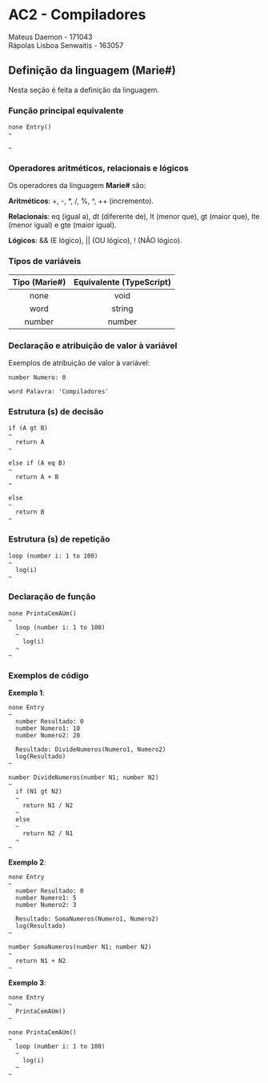 # AC2 - Compiladores
Mateus Daemon - 171043
<br />
Rápolas Lisboa Senwaitis - 163057

## Definição da linguagem (Marie#)
Nesta seção é feita a definição da linguagem.

### Função principal equivalente

```
none Entry()
~

~
```

### Operadores aritméticos, relacionais e lógicos

Os operadores da linguagem **Marie#** são:

**Aritméticos**: +, -, *, /, %, ^, ++ (incremento).

**Relacionais**: eq (igual a), dt (diferente de), lt (menor que), gt (maior que), lte (menor igual) e gte (maior igual).

**Lógicos**: && (E lógico), || (OU lógico), ! (NÃO lógico).


### Tipos de variáveis

| Tipo (Marie#)  | Equivalente (TypeScript) |
| :-------------: |:-------------:|
| none     | void     |
| word    | string     |
| number      | number     |

### Declaração e atribuição de valor à variável

Exemplos de atribuição de valor à variável:

```
number Numero: 0
```

```
word Palavra: 'Compiladores'
```

### Estrutura (s) de decisão

```
if (A gt B)
~
  return A
~
```

```
else if (A eq B)
~
  return A + B
~
```

```
else
~
  return B
~
```

### Estrutura (s) de repetição

```
loop (number i: 1 to 100)
~
  log(i)
~
```

### Declaração de função

```
none PrintaCemAUm()
~
  loop (number i: 1 to 100)
  ~
    log(i)
  ~
~
```

###  Exemplos de código

**Exemplo 1**:

```
none Entry
~
  number Resultado: 0
  number Numero1: 10
  number Numero2: 20
  
  Resultado: DivideNumeros(Numero1, Numero2)
  log(Resultado)
~

number DivideNumeros(number N1; number N2)
~
  if (N1 gt N2)
  ~
    return N1 / N2
  ~
  else
  ~
    return N2 / N1
  ~
~
```

**Exemplo 2**:

```
none Entry
~
  number Resultado: 0
  number Numero1: 5
  number Numero2: 3
  
  Resultado: SomaNumeros(Numero1, Numero2)
  log(Resultado)
~

number SomaNumeros(number N1; number N2)
~
  return N1 + N2
~
```

**Exemplo 3**:

```
none Entry
~
  PrintaCemAUm()
~

none PrintaCemAUm()
~
  loop (number i: 1 to 100)
  ~
    log(i)
  ~
~
```


